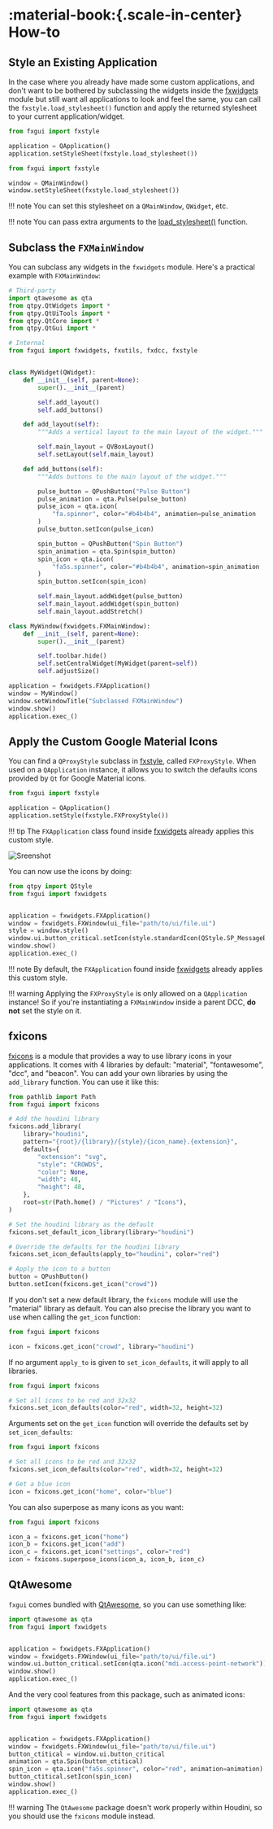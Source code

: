 # :material-book:{.scale-in-center} How-to

## Style an Existing Application

In the case where you already have made some custom applications, and don't want to be bothered by subclassing the widgets inside the [fxwidgets](fxwidgets.md) module but still want all applications to look and feel the same, you can call the `fxstyle.load_stylesheet()` function and apply the returned stylesheet to your current application/widget.

```python
from fxgui import fxstyle

application = QApplication()
application.setStyleSheet(fxstyle.load_stylesheet())
```

```python
from fxgui import fxstyle

window = QMainWindow()
window.setStyleSheet(fxstyle.load_stylesheet())
```

!!! note
    You can set this stylesheet on a `QMainWindow`, `QWidget`, etc.

!!! note
    You can pass extra arguments to the [load_stylesheet()](fxstyle.md) function.

## Subclass the `FXMainWindow`

You can subclass any widgets in the `fxwidgets` module. Here's a practical example with `FXMainWindow`:

``` python
# Third-party
import qtawesome as qta
from qtpy.QtWidgets import *
from qtpy.QtUiTools import *
from qtpy.QtCore import *
from qtpy.QtGui import *

# Internal
from fxgui import fxwidgets, fxutils, fxdcc, fxstyle


class MyWidget(QWidget):
    def __init__(self, parent=None):
        super().__init__(parent)

        self.add_layout()
        self.add_buttons()

    def add_layout(self):
        """Adds a vertical layout to the main layout of the widget."""

        self.main_layout = QVBoxLayout()
        self.setLayout(self.main_layout)

    def add_buttons(self):
        """Adds buttons to the main layout of the widget."""

        pulse_button = QPushButton("Pulse Button")
        pulse_animation = qta.Pulse(pulse_button)
        pulse_icon = qta.icon(
            "fa.spinner", color="#b4b4b4", animation=pulse_animation
        )
        pulse_button.setIcon(pulse_icon)

        spin_button = QPushButton("Spin Button")
        spin_animation = qta.Spin(spin_button)
        spin_icon = qta.icon(
            "fa5s.spinner", color="#b4b4b4", animation=spin_animation
        )
        spin_button.setIcon(spin_icon)

        self.main_layout.addWidget(pulse_button)
        self.main_layout.addWidget(spin_button)
        self.main_layout.addStretch()

class MyWindow(fxwidgets.FXMainWindow):
    def __init__(self, parent=None):
        super().__init__(parent)

        self.toolbar.hide()
        self.setCentralWidget(MyWidget(parent=self))
        self.adjustSize()

application = fxwidgets.FXApplication()
window = MyWindow()
window.setWindowTitle("Subclassed FXMainWindow")
window.show()
application.exec_()
```

## Apply the Custom Google Material Icons

You can find a `QProxyStyle` subclass in [fxstyle](fxstyle.md), called `FXProxyStyle`. When used on a `QApplication` instance, it allows you to switch the defaults icons provided by `Qt` for Google Material icons.

``` python
from fxgui import fxstyle

application = QApplication()
application.setStyle(fxstyle.FXProxyStyle())
```

!!! tip
    The `FXApplication` class found inside [fxwidgets](fxwidgets.md) already applies this custom style.


![Sreenshot](docs/images/screenshot_built_in_icons.png)

You can now use the icons by doing:

```python
from qtpy import QStyle
from fxgui import fxwidgets


application = fxwidgets.FXApplication()
window = fxwidgets.FXWindow(ui_file="path/to/ui/file.ui")
style = window.style()
window.ui.button_critical.setIcon(style.standardIcon(QStyle.SP_MessageBoxCritical))
window.show()
application.exec_()
```

!!! note
    By default, the `FXApplication` found inside [fxwidgets](fxwidgets.md) already applies this custom style.

!!! warning
    Applying the `FXProxyStyle` is only allowed on a `QApplication` instance! So if you're instantiating a `FXMainWindow` inside a parent DCC, **do not** set the style on it.

## fxicons

[fxicons](docs/fxicons.md) is a module that provides a way to use library icons in your applications. It comes with 4 libraries by default: "material", "fontawesome", "dcc", and "beacon". You can add your own libraries by using the `add_library` function. You can use it like this:

```python
from pathlib import Path
from fxgui import fxicons

# Add the houdini library
fxicons.add_library(
    library="houdini",
    pattern="{root}/{library}/{style}/{icon_name}.{extension}",
    defaults={
        "extension": "svg",
        "style": "CROWDS",
        "color": None,
        "width": 48,
        "height": 48,
    },
    root=str(Path.home() / "Pictures" / "Icons"),
)

# Set the houdini library as the default
fxicons.set_default_icon_library(library="houdini")

# Override the defaults for the houdini library
fxicons.set_icon_defaults(apply_to="houdini", color="red")

# Apply the icon to a button
button = QPushButton()
button.setIcon(fxicons.get_icon("crowd"))
```

If you don't set a new default library, the `fxicons` module will use the "material" library as default. You can also precise the library you want to use when calling the `get_icon` function:

```python
from fxgui import fxicons

icon = fxicons.get_icon("crowd", library="houdini")
```

If no argument `apply_to` is given to `set_icon_defaults`, it will apply to all libraries.

```python
from fxgui import fxicons

# Set all icons to be red and 32x32
fxicons.set_icon_defaults(color="red", width=32, height=32)
```

Arguments set on the `get_icon` function will override the defaults set by `set_icon_defaults`:

```python
from fxgui import fxicons

# Set all icons to be red and 32x32
fxicons.set_icon_defaults(color="red", width=32, height=32)

# Get a blue icon
icon = fxicons.get_icon("home", color="blue")
```

You can also superpose as many icons as you want:

```python
from fxgui import fxicons

icon_a = fxicons.get_icon("home")
icon_b = fxicons.get_icon("add")
icon_c = fxicons.get_icon("settings", color="red")
icon = fxicons.superpose_icons(icon_a, icon_b, icon_c)
```

## QtAwesome

`fxgui` comes bundled with [QtAwesome](https://qtawesome.readthedocs.io/en/latest/index.html), so you can use something like:

```python
import qtawesome as qta
from fxgui import fxwidgets


application = fxwidgets.FXApplication()
window = fxwidgets.FXWindow(ui_file="path/to/ui/file.ui")
window.ui.button_critical.setIcon(qta.icon("mdi.access-point-network"))
window.show()
application.exec_()
```

And the very cool features from this package, such as animated icons:

```python
import qtawesome as qta
from fxgui import fxwidgets


application = fxwidgets.FXApplication()
window = fxwidgets.FXWindow(ui_file="path/to/ui/file.ui")
button_ctitical = window.ui.button_critical
animation = qta.Spin(button_ctitical)
spin_icon = qta.icon("fa5s.spinner", color="red", animation=animation)
button_ctitical.setIcon(spin_icon)
window.show()
application.exec_()
```

!!! warning
    The `QtAwesome` package doesn't work properly within Houdini, so you should use the `fxicons` module instead.